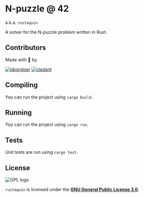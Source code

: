 # N-puzzle @ 42

a.k.a. `rustaquin`

A solver for the N-puzzle problem written in Rust.

## Contributors

Made with 💖 by

[![pbondoer](https://github.com/pbondoer.png?size=40 "pbondoer")](https://github.com/pbondoer)
[![cledant](https://github.com/cledant.png?size=40 "cledant")](https://github.com/cledant)

## Compiling

You can run the project using `cargo build`.

## Running

You can run the project using `cargo run`.

## Tests

Unit tests are run using `cargo test`.

## License

![GPL logo](https://www.gnu.org/graphics/gplv3-127x51.png "GNU General Public License")

`rustaquin` is licensed under the [**GNU General Public License
3.0**](LICENSE).
